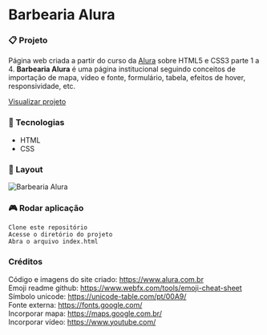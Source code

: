 # Barbearia Alura

### :clipboard: Projeto
Página web criada a partir do curso da [Alura](https://www.alura.com.br/) sobre HTML5 e CSS3 parte 1 a 4. 
**Barbearia Alura** é uma página institucional seguindo conceitos de importação de mapa, vídeo e fonte, formulário, tabela, efeitos de hover, responsividade, etc.

[Visualizar projeto](https://barbearia-alura-sand.vercel.app/)

### :wrench: Tecnologias
- HTML
- CSS

### :page_facing_up: Layout
![Barbearia Alura](images/layoutbarbearia.gif)

### :video_game: Rodar aplicação
```
Clone este repositório
Acesse o diretório do projeto
Abra o arquivo index.html
```

### Créditos
Código e imagens do site criado: https://www.alura.com.br  
Emoji readme github: https://www.webfx.com/tools/emoji-cheat-sheet  
Símbolo unicode: https://unicode-table.com/pt/00A9/  
Fonte externa: https://fonts.google.com/  
Incorporar mapa: https://maps.google.com.br/  
Incorporar vídeo: https://www.youtube.com/  
